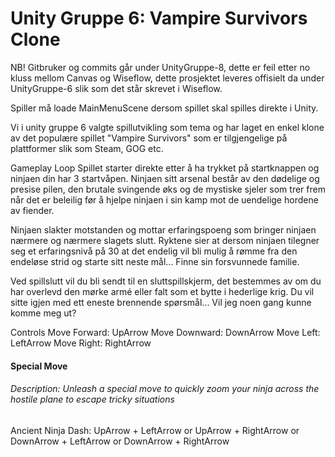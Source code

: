 # Unity Gruppe 6: Vampire Survivors Clone
NB! Gitbruker og commits går under UnityGruppe-8, dette er feil etter no kluss mellom Canvas og Wiseflow, dette prosjektet leveres offisielt da under UnityGruppe-6 slik som det står skrevet i Wiseflow.

Spiller må loade MainMenuScene dersom spillet skal spilles direkte i Unity.  

Vi i unity gruppe 6 valgte spillutvikling som tema og har laget en enkel klone av det populære spillet "Vampire Survivors" som er tilgjengelige på plattformer slik som Steam, GOG etc.

Gameplay Loop
Spillet starter direkte etter å ha trykket på startknappen og ninjaen din har 3 startvåpen.
Ninjaen sitt arsenal består av den dødelige og presise pilen, den brutale svingende øks og de mystiske sjeler som trer frem når det er beleilig før å hjelpe ninjaen i sin kamp mot de uendelige hordene av fiender.

Ninjaen slakter motstanden og mottar erfaringspoeng som bringer ninjaen nærmere og nærmere slagets slutt. Ryktene sier at dersom ninjaen tilegner seg et erfaringsnivå på 30 at det endelig vil bli mulig å rømme fra den endeløse strid og starte sitt neste mål... Finne sin forsvunnede familie.

Ved spillslutt vil du bli sendt til en sluttspillskjerm, det bestemmes av om du har overlevd den mørke armé eller falt som et bytte i hederlige krig. Du vil sitte igjen med ett eneste brennende spørsmål... Vil jeg noen gang kunne komme meg ut?

Controls
Move Forward: UpArrow
Move Downward: DownArrow
Move Left: LeftArrow
Move Right: RightArrow

#### Special Move
###### Description: Unleash a special move to quickly zoom your ninja across the hostile plane to escape tricky situations

Ancient Ninja Dash: UpArrow + LeftArrow or UpArrow + RightArrow or DownArrow + LeftArrow or DownArrow + RightArrow
